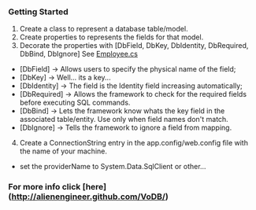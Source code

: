 
### Getting Started
1. Create a class to represent a database table/model.
2. Create properties to represents the fields for that model.
3. Decorate the properties with [DbField, DbKey, DbIdentity, DbRequired, DbBind, DbIgnore] See [Employee.cs](https://github.com/AlienEngineer/VoDB/blob/master/VODB.Tests/Models/Northwind/Employee.cs)
 * [DbField]    -> Allows users to specify the physical name of the field;
 * [DbKey]		 -> Well... its a key...
 * [DbIdentity] -> The field is the Identity field increasing automatically;
 * [DbRequired] -> Allows the framework to check for the required fields before executing SQL commands.
 * [DbBind] -> Lets the framework know whats the key field in the associated table/entity. Use only when field names don't match.
 * [DbIgnore] -> Tells the framework to ignore a field from mapping.
4. Create a ConnectionString entry in the app.config/web.config file with the name of your machine.
 * set the providerName to System.Data.SqlClient or other...

### For more info click [here] (http://alienengineer.github.com/VoDB/)

